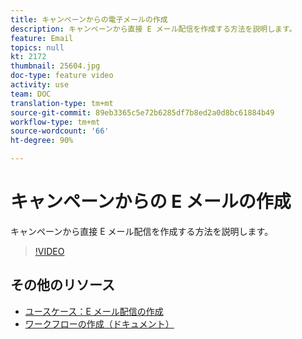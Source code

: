 ```yaml
---
title: キャンペーンからの電子メールの作成
description: キャンペーンから直接 E メール配信を作成する方法を説明します。
feature: Email
topics: null
kt: 2172
thumbnail: 25604.jpg
doc-type: feature video
activity: use
team: DOC
translation-type: tm+mt
source-git-commit: 89eb3365c5e72b6285df7b8ed2a0d8bc61884b49
workflow-type: tm+mt
source-wordcount: '66'
ht-degree: 90%

---
```



# キャンペーンからの E メールの作成

キャンペーンから直接 E メール配信を作成する方法を説明します。

>[!VIDEO](https://video.tv.adobe.com/v/25604?quality=12)

## その他のリソース

* [ユースケース：E メール配信の作成](https://docs.adobe.com/content/help/ja-JP/campaign-classic/using/designing-content/editing-html-content/use-case--creating-an-email-delivery.html)
* [ワークフローの作成（ドキュメント）](https://docs.adobe.com/content/help/ja-JP/campaign-classic/using/automating-with-workflows/general-operation/building-a-workflow.html)
